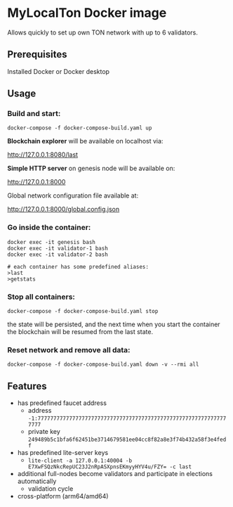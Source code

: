 # MyLocalTon Docker image
Allows quickly to set up own TON network with up to 6 validators.

## Prerequisites

Installed Docker or Docker desktop

## Usage

### Build and start:

```docker-compose -f docker-compose-build.yaml up```

**Blockchain explorer** will be available on localhost via:

http://127.0.0.1:8080/last

**Simple HTTP server** on genesis node will be available on: 

http://127.0.0.1:8000

Global network configuration file available at:

http://127.0.0.1:8000/global.config.json

### Go inside the container:

```
docker exec -it genesis bash
docker exec -it validator-1 bash
docker exec -it validator-2 bash

# each container has some predefined aliases:
>last
>getstats
```

### Stop all containers:

```docker-compose -f docker-compose-build.yaml stop```

the state will be persisted, and the next time when you start the container the blockchain will be resumed from the last state.

### Reset network and remove all data:

```docker-compose -f docker-compose-build.yaml down -v --rmi all```


## Features

* has predefined faucet address
  * address ```-1:7777777777777777777777777777777777777777777777777777777777777777```
  * private key ```249489b5c1bfa6f62451be3714679581ee04cc8f82a8e3f74b432a58f3e4fedf```
* has predefined lite-server keys
  * ```lite-client -a 127.0.0.1:40004 -b E7XwFSQzNkcRepUC23J2nRpASXpnsEKmyyHYV4u/FZY= -c last```
* additional full-nodes become validators and participate in elections automatically
  * validation cycle
* cross-platform (arm64/amd64)